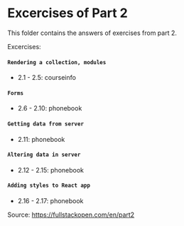 # Excercises of Part 2

This folder contains the answers of exercises from part 2.

Excercises:
#### `Rendering a collection, modules`
- 2.1 - 2.5: courseinfo

#### `Forms`
- 2.6 - 2.10: phonebook

#### `Getting data from server`
- 2.11: phonebook

#### `Altering data in server`
- 2.12 - 2.15: phonebook

#### `Adding styles to React app`
- 2.16 - 2.17: phonebook

Source: https://fullstackopen.com/en/part2
